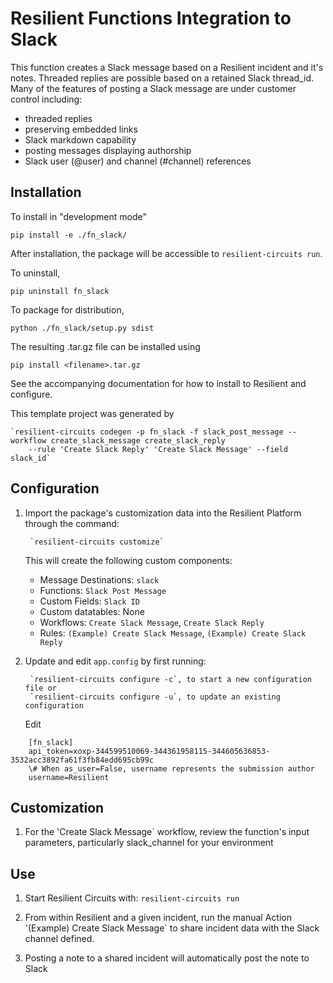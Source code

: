 # Resilient Functions Integration to Slack

This function creates a Slack message based on a Resilient incident and it's notes. Threaded replies are possible based on a retained Slack thread_id.
Many of the features of posting a Slack message are under customer control including:
- threaded replies
- preserving embedded links
- Slack markdown capability
- posting messages displaying authorship
- Slack user (@user) and channel (#channel) references 

## Installation

To install in "development mode"

    pip install -e ./fn_slack/

After installation, the package will be accessible to `resilient-circuits run`.

To uninstall,

    pip uninstall fn_slack

To package for distribution,

    python ./fn_slack/setup.py sdist

The resulting .tar.gz file can be installed using

    pip install <filename>.tar.gz
    
See the accompanying documentation for how to install to Resilient and configure.
    
This template project was generated by

    `resilient-circuits codegen -p fn_slack -f slack_post_message --workflow create_slack_message create_slack_reply
        --rule 'Create Slack Reply' 'Create Slack Message' --field slack_id`

## Configuration

1. Import the package's customization data into the Resilient Platform through the command:

		`resilient-circuits customize`

	This will create the following custom components:
	* Message Destinations: `slack`
	* Functions: `Slack Post Message`
	* Custom Fields: `Slack ID`
	* Custom datatables: None
	* Workflows: `Create Slack Message`, `Create Slack Reply`
	* Rules: `(Example) Create Slack Message`, `(Example) Create Slack Reply`

2. Update and edit `app.config` by first running:

		`resilient-circuits configure -c`, to start a new configuration file or
		`resilient-circuits configure -u`, to update an existing configuration

   Edit
```
    [fn_slack]
    api_token=xoxp-344599510069-344361958115-344605636853-3532acc3892fa61f3fb84edd695cb99c
    \# When as_user=False, username represents the submission author
    username=Resilient
```
## Customization

1. For the 'Create Slack Message` workflow, review the function's input parameters, particularly slack_channel for your environment

## Use

1. Start Resilient Circuits with:
    `resilient-circuits run`

2. From within Resilient and a given incident, run the manual Action '(Example) Create Slack Message` to share incident data with the Slack channel defined.

3. Posting a note to a shared incident will automatically post the note to Slack